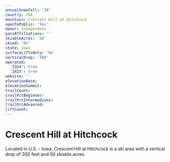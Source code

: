 ```yaml
---
annualSnowfall: '30'
country: USA
mountain: Crescent Hill at Hitchcock
openToPublic: 'Yes'
owner: Independent
passAffiliations: ''
skiableAcres: '50'
skied: 'No'
state: Iowa
surfaceLiftsOnly: 'No'
verticalDrop: '300'
operated:
  '2324': true
  '2425': true
website: ''
elevationBase:
elevationSummit:
trailCount:
trailPctBeginner:
trailPctIntermediate:
trailPctAdvanced:
liftCount:
---
```



# Crescent Hill at Hitchcock

Located in U.S. - Iowa, Crescent Hill at Hitchcock is a ski area with a vertical drop of 300 feet and 50 skiable acres.
